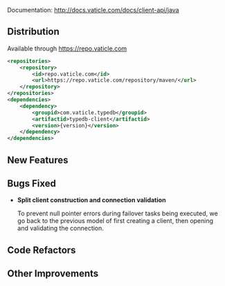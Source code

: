 Documentation: http://docs.vaticle.com/docs/client-api/java

## Distribution

Available through https://repo.vaticle.com

```xml
<repositories>
    <repository>
        <id>repo.vaticle.com</id>
        <url>https://repo.vaticle.com/repository/maven/</url>
    </repository>
</repositories>
<dependencies>
    <dependency>
        <groupid>com.vaticle.typedb</groupid>
        <artifactid>typedb-client</artifactid>
        <version>{version}</version>
    </dependency>
</dependencies>
```


## New Features


## Bugs Fixed
- **Split client construction and connection validation**
  
  To prevent null pointer errors during failover tasks being executed, we go back to the previous model of first creating a client, then opening and validating the connection.
  
  
  

## Code Refactors


## Other Improvements

    

